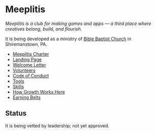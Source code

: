 # Meeplitis

*Meeplitis is a club for making games and apps — a third place where creatives belong, build, and flourish.*

It is being developed as a ministry of [Bible Baptist Church](https://www.bbcpa.org) in Shiremanstown, PA.

* [Meeplitis Charter](./charter.md)
* [Landing Page](./landing.md)
* [Welcome Letter](./welcome.md)
* [Volunteers](./volunteers.md)
* [Code of Conduct](./code-of-conduct.md)
* [Tools](./tools.md)
* [Skills](./skills.md)
* [How Growth Works Here](./growth.md)
* [Earning Belts](./earning-belts.md)

## Status
It is being vetted by leadership; not yet approved.
